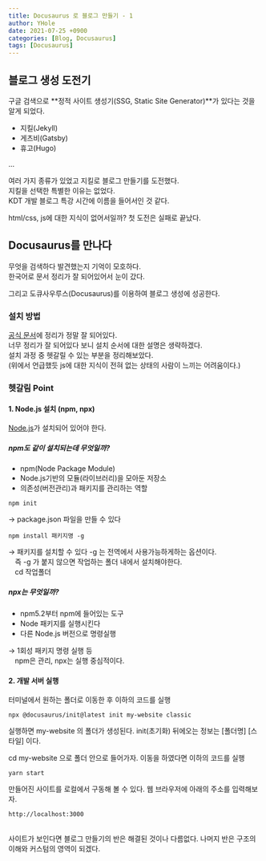 ```yaml
---
title: Docusaurus 로 블로그 만들기 - 1
author: YHole
date: 2021-07-25 +0900
categories: [Blog, Docusaurus]
tags: [Docusaurus]
---
```


## 블로그 생성 도전기

구글 검색으로 **정적 사이트 생성기(SSG, Static Site Generator)**가 있다는 것을 알게 되었다.
- 지킬(Jekyll)
- 게츠비(Gatsby)
- 휴고(Hugo)

...

여러 가지 종류가 있었고 지킬로 블로그 만들기를 도전했다.  
지킬을 선택한 특별한 이유는 없었다.  
KDT 개발 블로그 특강 시간에 이름을 들어서인 것 같다. 

html/css, js에 대한 지식이 없어서일까? 첫 도전은 실패로 끝났다.

## Docusaurus를 만나다

무엇을 검색하다 발견했는지 기억이 모호하다.  
한국어로 문서 정리가 잘 되어있어서 눈이 갔다.

그리고 도큐사우루스(Docusaurus)를 이용하여 블로그 생성에 성공한다.

### 설치 방법

[공식 문서](https://docusaurus.io/ko/docs)에 정리가 정말 잘 되어있다.  
너무 정리가 잘 되어있다 보니 설치 순서에 대한 설명은 생략하겠다.  
설치 과정 중 헷갈릴 수 있는 부분을 정리해보았다.  
(위에서 언급했듯 js에 대한 지식이 전혀 없는 상태의 사람이 느끼는 어려움이다.)

### 헷갈림 Point

#### 1. Node.js 설치 (npm, npx)

[Node.js](https://nodejs.org/en/download/)가 설치되어 있어야 한다.

##### npm도 같이 설치되는데 무엇일까?
- npm(Node Package Module)
- Node.js기반의 모듈(라이브러리)을 모아둔 저장소
- 의존성(버전관리)과 패키지를 관리하는 역할

```
npm init
```
→ package.json 파일을 만들 수 있다

```
npm install 패키지명 -g
```
→ 패키지를 설치할 수 있다 
  -g 는 전역에서 사용가능하게하는 옵션이다.  
ㅤ즉 -g 가 붙지 않으면 작업하는 폴더 내에서 설치해야한다.  
ㅤcd 작업폴더

##### npx는 무엇일까?
- npm5.2부터 npm에 들어있는 도구
- Node 패키지를 실행시킨다
- 다른 Node.js 버전으로 명령실행

→ 1회성 패키지 명령 실행 등  
ㅤnpm은 관리, npx는 실행 중심적이다.

#### 2. 개발 서버 실행

터미널에서 원하는 폴더로 이동한 후 이하의 코드를 실행
```
npx @docusaurus/init@latest init my-website classic
```
실행하면 my-website 의 폴더가 생성된다.
init(초기화) 뒤에오는 정보는 [폴더명] [스타일] 이다.  

cd my-website 으로 폴더 안으로 들어가자.
이동을 하였다면 이하의 코드를 실행  
```
yarn start
```

만들어진 사이트를 로컬에서 구동해 볼 수 있다.
웹 브라우저에 아래의 주소를 입력해보자.
```
http://localhost:3000
```

<br/>
사이트가 보인다면 블로그 만들기의 반은 해결된 것이나 다름없다.  
나머지 반은 구조의 이해와 커스텀의 영역이 되겠다.
